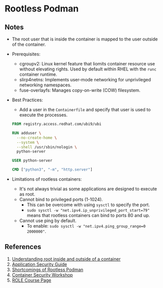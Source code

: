 # Rootless Podman

## Notes

- The root user that is inside the container is mapped to the user outside of the container.
- Prerequisites:
  - cgroupv2: Linux kernel feature that liomits container resource use without elevating rights. Used by default within RHEL with the `runc` container runtime.
  - slirp4netns: Implements user-mode networking for unprivileged networking namespaces.
  - fuse-overlayfs: Manages copy-on-write (COW) filesystem.
- Best Practices:
  - Add a user in the `Containerfile` and specify that user is used to execute the processes.
  
  ```dockerfile
  FROM registry.access.redhat.com/ubi9/ubi

  RUN adduser \
    --no-create-home \
    --system \
    --shell /usr/sbin/nologin \
    python-server

  USER python-server

  CMD ["python3", "-m", "http.server"]
  ```

- Limitations of rootless containers:
  - It's not always trivial as some applications are designed to execute as root.
  - Cannot bind to privileged ports (1-1024).
    - This can be overcome with using `sysctl` to specify the port.
    - `sudo sysctl -w "net.ipv4.ip_unprivileged_port_start=79"` means that rootless containers can bind to ports 80 and up.
  - Cannot use ping by default.
    - To enable: `sudo sysctl -w "net.ipv4.ping_group_range=0 2000000"`.

## References

1. [Understanding root inside and outside of a container](https://www.redhat.com/en/blog/understanding-root-inside-and-outside-container)
2. [Application Security Guide](https://nvlpubs.nist.gov/nistpubs/specialpublications/nist.sp.800-190.pdf)
3. [Shortcomings of Rootless Podman](https://github.com/containers/podman/blob/v4.0.2/rootless.md)
4. [Container Security Workshop](http://redhatgov.io/workshops/security_containers/)
5. [ROLE Course Page](https://role.rhu.redhat.com/rol-rhu/app/courses/do188-4.10/pages/ch04s05)
